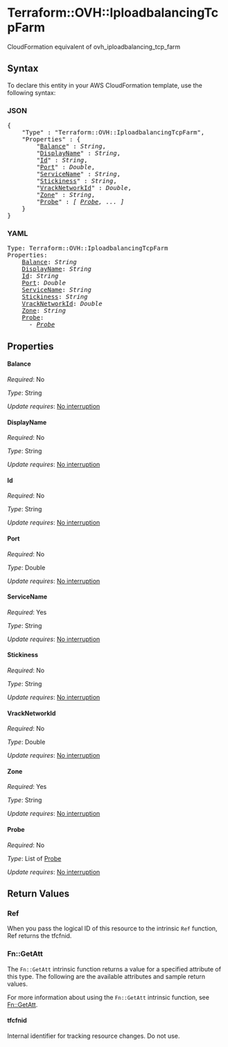 # Terraform::OVH::IploadbalancingTcpFarm

CloudFormation equivalent of ovh_iploadbalancing_tcp_farm

## Syntax

To declare this entity in your AWS CloudFormation template, use the following syntax:

### JSON

<pre>
{
    "Type" : "Terraform::OVH::IploadbalancingTcpFarm",
    "Properties" : {
        "<a href="#balance" title="Balance">Balance</a>" : <i>String</i>,
        "<a href="#displayname" title="DisplayName">DisplayName</a>" : <i>String</i>,
        "<a href="#id" title="Id">Id</a>" : <i>String</i>,
        "<a href="#port" title="Port">Port</a>" : <i>Double</i>,
        "<a href="#servicename" title="ServiceName">ServiceName</a>" : <i>String</i>,
        "<a href="#stickiness" title="Stickiness">Stickiness</a>" : <i>String</i>,
        "<a href="#vracknetworkid" title="VrackNetworkId">VrackNetworkId</a>" : <i>Double</i>,
        "<a href="#zone" title="Zone">Zone</a>" : <i>String</i>,
        "<a href="#probe" title="Probe">Probe</a>" : <i>[ <a href="probe.md">Probe</a>, ... ]</i>
    }
}
</pre>

### YAML

<pre>
Type: Terraform::OVH::IploadbalancingTcpFarm
Properties:
    <a href="#balance" title="Balance">Balance</a>: <i>String</i>
    <a href="#displayname" title="DisplayName">DisplayName</a>: <i>String</i>
    <a href="#id" title="Id">Id</a>: <i>String</i>
    <a href="#port" title="Port">Port</a>: <i>Double</i>
    <a href="#servicename" title="ServiceName">ServiceName</a>: <i>String</i>
    <a href="#stickiness" title="Stickiness">Stickiness</a>: <i>String</i>
    <a href="#vracknetworkid" title="VrackNetworkId">VrackNetworkId</a>: <i>Double</i>
    <a href="#zone" title="Zone">Zone</a>: <i>String</i>
    <a href="#probe" title="Probe">Probe</a>: <i>
      - <a href="probe.md">Probe</a></i>
</pre>

## Properties

#### Balance

_Required_: No

_Type_: String

_Update requires_: [No interruption](https://docs.aws.amazon.com/AWSCloudFormation/latest/UserGuide/using-cfn-updating-stacks-update-behaviors.html#update-no-interrupt)

#### DisplayName

_Required_: No

_Type_: String

_Update requires_: [No interruption](https://docs.aws.amazon.com/AWSCloudFormation/latest/UserGuide/using-cfn-updating-stacks-update-behaviors.html#update-no-interrupt)

#### Id

_Required_: No

_Type_: String

_Update requires_: [No interruption](https://docs.aws.amazon.com/AWSCloudFormation/latest/UserGuide/using-cfn-updating-stacks-update-behaviors.html#update-no-interrupt)

#### Port

_Required_: No

_Type_: Double

_Update requires_: [No interruption](https://docs.aws.amazon.com/AWSCloudFormation/latest/UserGuide/using-cfn-updating-stacks-update-behaviors.html#update-no-interrupt)

#### ServiceName

_Required_: Yes

_Type_: String

_Update requires_: [No interruption](https://docs.aws.amazon.com/AWSCloudFormation/latest/UserGuide/using-cfn-updating-stacks-update-behaviors.html#update-no-interrupt)

#### Stickiness

_Required_: No

_Type_: String

_Update requires_: [No interruption](https://docs.aws.amazon.com/AWSCloudFormation/latest/UserGuide/using-cfn-updating-stacks-update-behaviors.html#update-no-interrupt)

#### VrackNetworkId

_Required_: No

_Type_: Double

_Update requires_: [No interruption](https://docs.aws.amazon.com/AWSCloudFormation/latest/UserGuide/using-cfn-updating-stacks-update-behaviors.html#update-no-interrupt)

#### Zone

_Required_: Yes

_Type_: String

_Update requires_: [No interruption](https://docs.aws.amazon.com/AWSCloudFormation/latest/UserGuide/using-cfn-updating-stacks-update-behaviors.html#update-no-interrupt)

#### Probe

_Required_: No

_Type_: List of <a href="probe.md">Probe</a>

_Update requires_: [No interruption](https://docs.aws.amazon.com/AWSCloudFormation/latest/UserGuide/using-cfn-updating-stacks-update-behaviors.html#update-no-interrupt)

## Return Values

### Ref

When you pass the logical ID of this resource to the intrinsic `Ref` function, Ref returns the tfcfnid.

### Fn::GetAtt

The `Fn::GetAtt` intrinsic function returns a value for a specified attribute of this type. The following are the available attributes and sample return values.

For more information about using the `Fn::GetAtt` intrinsic function, see [Fn::GetAtt](https://docs.aws.amazon.com/AWSCloudFormation/latest/UserGuide/intrinsic-function-reference-getatt.html).

#### tfcfnid

Internal identifier for tracking resource changes. Do not use.

